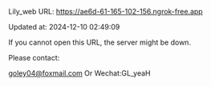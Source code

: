 Lily_web URL: https://ae6d-61-165-102-156.ngrok-free.app

Updated at: 2024-12-10 02:49:09

If you cannot open this URL, the server might be down.

Please contact: 

goley04@foxmail.com Or Wechat:GL_yeaH